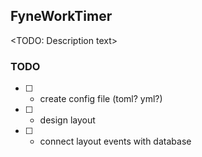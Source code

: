 ## FyneWorkTimer

<TODO: Description text>


### TODO

- [ ] - create config file (toml? yml?)
- [ ] - design layout
- [ ] - connect layout events with database